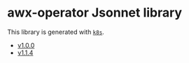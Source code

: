 # awx-operator Jsonnet library

This library is generated with [`k8s`](https://github.com/jsonnet-libs/k8s).

- [v1.0.0](v1.0.0/README.md)
- [v1.1.4](v1.1.4/README.md)
